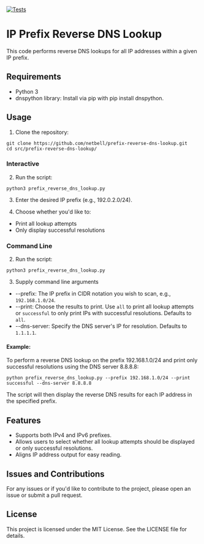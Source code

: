 [![Tests](https://github.com/netbell/prefix-reverse-dns-lookup/actions/workflows/tests.yml/badge.svg)](https://github.com/netbell/prefix-reverse-dns-lookup/actions/workflows/tests.yml)

# IP Prefix Reverse DNS Lookup
This code performs reverse DNS lookups for all IP addresses within a given IP prefix.

## Requirements
- Python 3
- dnspython library: Install via pip with pip install dnspython.

## Usage
1. Clone the repository:
```
git clone https://github.com/netbell/prefix-reverse-dns-lookup.git
cd src/prefix-reverse-dns-lookup/
```

### Interactive
2. Run the script:
```
python3 prefix_reverse_dns_lookup.py
```

3. Enter the desired IP prefix (e.g., 192.0.2.0/24).

4. Choose whether you'd like to:
 - Print all lookup attempts
 - Only display successful resolutions

### Command Line
2. Run the script:
```
python3 prefix_reverse_dns_lookup.py
```

3. Supply command line arguments

- --prefix: The IP prefix in CIDR notation you wish to scan, e.g., `192.168.1.0/24`.
- --print: Choose the results to print. Use `all` to print all lookup attempts or `successful` to only print IPs with successful resolutions. Defaults to `all`.
- --dns-server: Specify the DNS server's IP for resolution. Defaults to `1.1.1.1`.

#### Example:
To perform a reverse DNS lookup on the prefix 192.168.1.0/24 and print only successful resolutions using the DNS server 8.8.8.8:

```
python prefix_reverse_dns_lookup.py --prefix 192.168.1.0/24 --print successful --dns-server 8.8.8.8
```

The script will then display the reverse DNS results for each IP address in the specified prefix.

## Features
- Supports both IPv4 and IPv6 prefixes.
- Allows users to select whether all lookup attempts should be displayed or only successful resolutions.
- Aligns IP address output for easy reading.

## Issues and Contributions
For any issues or if you'd like to contribute to the project, please open an issue or submit a pull request.

## License
This project is licensed under the MIT License. See the LICENSE file for details.